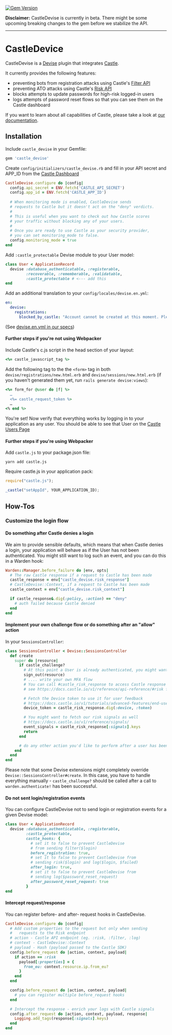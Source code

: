 [![Gem Version](https://badge.fury.io/rb/castle_devise.svg)](https://badge.fury.io/rb/castle_devise)

**Disclaimer:** CastleDevise is currently in beta. There might be some upcoming breaking changes to the gem before we stabilize the API.

--- 

# CastleDevice

CastleDevise is a [Devise](https://github.com/heartcombo/devise) plugin that integrates [Castle](https://castle.io). 

It currently provides the following features:
- preventing bots from registration attacks using Castle's [Filter API](https://docs.castle.io/v1/reference/api-reference/#filter)
- preventing ATO attacks using Castle's [Risk API](https://docs.castle.io/v1/reference/api-reference/#risk)
- blocks attempts to update passwords for high-risk logged-in users
- logs attempts of password reset flows so that you can see them on the Castle dashboard

If you want to learn about all capabilities of Castle, please take a look at [our documentation](https://docs.castle.io/).

## Installation

Include `castle_devise` in your Gemfile:

```ruby
gem 'castle_devise'
```

Create `config/initializers/castle_devise.rb` and fill in your API secret and APP_ID from the [Castle Dashboard](https://dashboard.castle.io/settings/general)

```ruby 
CastleDevise.configure do |config|
  config.api_secret = ENV.fetch('CASTLE_API_SECRET')
  config.app_id = ENV.fetch('CASTLE_APP_ID')
  
  # When monitoring mode is enabled, CastleDevise sends
  # requests to Castle but it doesn't act on the "deny" verdicts.
  #
  # This is useful when you want to check out how Castle scores
  # your traffic without blocking any of your users.
  #
  # Once you are ready to use Castle as your security provider,
  # you can set monitoring_mode to false.
  config.monitoring_mode = true
end
```

Add `:castle_protectable` Devise module to your User model:

```ruby 
class User < ApplicationRecord
  devise :database_authenticatable, :registerable,
         :recoverable, :rememberable, :validatable, 
         :castle_protectable # <--- add this
end
```

Add an additional translation to your `config/locales/devise.en.yml`:

```yml
en:
  devise:
    registrations:
      blocked_by_castle: "Account cannot be created at this moment. Please try again later."
```

(See [devise.en.yml in our specs](spec/dummy_app/config/locales/devise.en.yml#L40))

#### Further steps if you're not using Webpacker

Include Castle's c.js script in the head section of your layout:

```ruby
<%= castle_javascript_tag %>
```

Add the following tag to the the `<form>` tag in both `devise/registrations/new.html.erb` and `devise/sessions/new.html.erb` (if you haven't generated them yet, run `rails generate devise:views`):

```ruby
<%= form_for @user do |f| %>
  …
  <%= castle_request_token %>
  …
<% end %>
```

You're set! Now verify that everything works by logging in to your application as any user. You should be able to see that User on the [Castle Users Page](https://dashboard.castle.io/users)


#### Further steps if you're using Webpacker

Add `castle.js` to your package.json file:

```
yarn add castle.js
```

Require castle.js in your application pack:

```javascript
require("castle.js");

_castle("setAppId", YOUR_APPLICATION_ID);
```


## How-Tos

### Customize the login flow

#### Do something after Castle denies a login

We aim to provide sensible defaults, which means that when Castle denies a login, your application
will behave as if the User has not been authenticated. You might still want to log such an event,
and you can do this in a Warden hook:

```ruby
Warden::Manager.before_failure do |env, opts|
  # The raw Castle response if a request to Castle has been made
  castle_response = env["castle_devise.risk_response"]
  # CastleDevise::Context, if a request to Castle has been made
  castle_context = env["castle_devise.risk_context"]

  if castle_response&.dig(:policy, :action) == "deny"
    # auth failed because Castle denied
  end
end

```

#### Implement your own challenge flow or do something after an "allow" action

In your `SessionsController`:

```ruby
class SessionsController < Devise::SessionsController
  def create
    super do |resource|
      if castle_challenge?
        # At this point a User is already authenticated, you might want so sign out:
        sign_out(resource)
        # .... write your own MFA flow
        # You can call #castle_risk_response to access Castle response
        # see https://docs.castle.io/v1/reference/api-reference/#risk for details

        # Fetch the Device token to use it for user feedback
        # https://docs.castle.io/v1/tutorials/advanced-features/end-user-feedback
        device_token = castle_risk_response.dig(:device, :token)

        # You might want to fetch our risk signals as well
        # https://docs.castle.io/v1/reference/signals/
        event_signals = castle_risk_response[:signals].keys
        return
      end

      # do any other action you'd like to perform after a user has been signed in below
    end
  end
end
```

Please note that some Devise extensions might completely override `Devise::SessionsController#create`.
In this case, you have to handle everything manually -  `castle_challenge?` should be called after
a call to `warden.authenticate!` has been successful.

#### Do not sent login/registration events

You can configure CastleDevise not to send login or registration events for a given Devise model:

```ruby
class User < ApplicationRecord
  devise :database_authenticatable, :registerable,
         :castle_protectable,
         castle_hooks: {
           # set it to false to prevent CastleDevise
           # from sending filter($login)
           before_registration: true,
           # set it to false to prevent CastleDevise from
           # sending risk($login) and log($login, $failed)
           after_login: true,
           # set it to false to prevent CastleDevise from
           # sending log($password_reset_request)
           after_password_reset_request: true
         }
end
```

#### Intercept request/response

You can register before- and after- request hooks in CastleDevise.

```ruby
CastleDevise.configure do |config|
  # Add custom properties to the request but only when sending
  #   requests to the Risk endpoint
  # action - Castle API endpoint (eg. :risk, :filter, :log)
  # context - CastleDevise::Context
  # payload - Hash (payload passed to the Castle SDK)
  config.before_request do |action, context, payload|
    if action == :risk
      payload[:properties] = {
        from_eu: context.resource.ip.from_eu?
      }
    end
  end

  config.before_request do |action, context, payload|
    # you can register multiple before_request hooks
  end

  # Intercept the response - enrich your logs with Castle signals
  config.after_request do |action, context, payload, response|
    Logging.add_tags(response[:signals].keys)
  end
end
```

